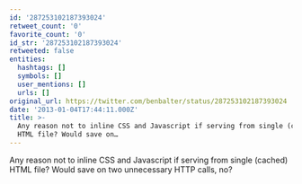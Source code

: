 ```yaml
---
id: '287253102187393024'
retweet_count: '0'
favorite_count: '0'
id_str: '287253102187393024'
retweeted: false
entities:
  hashtags: []
  symbols: []
  user_mentions: []
  urls: []
original_url: https://twitter.com/benbalter/status/287253102187393024
date: '2013-01-04T17:44:11.000Z'
title: >-
  Any reason not to inline CSS and Javascript if serving from single (cached)
  HTML file? Would save on…
---
```


Any reason not to inline CSS and Javascript if serving from single (cached) HTML file? Would save on two unnecessary HTTP calls, no?